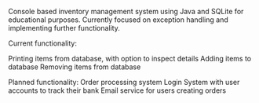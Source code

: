 Console based inventory management system using Java and SQLite for educational purposes.
Currently focused on exception handling and implementing further functionality.

Current functionality:

Printing items from database, with option to inspect details
Adding items to database
Removing items from database

Planned functionality:
Order processing system
Login System with user accounts to track their bank 
Email service for users creating orders
